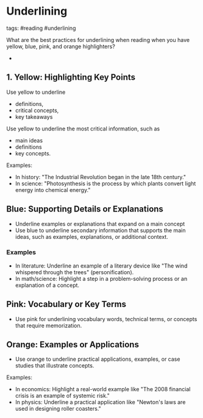# Underlining


tags: #reading #underlining


What are the best practices for underlining when reading when you have yellow, blue, pink, and orange highlighters?

* 

## 1. Yellow: Highlighting Key Points

Use yellow to underline

* definitions,
* critical concepts,
* key takeaways

Use yellow to underline the most critical information, such as

* main ideas
* definitions
* key concepts.

Examples:

* In history: "The Industrial Revolution began in the late 18th century."
* In science: "Photosynthesis is the process by which plants convert light energy into chemical energy."


## Blue: Supporting Details or Explanations

* Underline examples or explanations that expand on a main concept
* Use blue to underline secondary information that supports the main ideas, such as examples, explanations, or additional context.

### Examples

* In literature: Underline an example of a literary device like "The wind whispered through the trees" (personification).
* In math/science: Highlight a step in a problem-solving process or an explanation of a concept.

## Pink: Vocabulary or Key Terms

* Use pink for underlining vocabulary words, technical terms, or concepts that require memorization.


## Orange: Examples or Applications

* Use orange to underline practical applications, examples, or case studies that illustrate concepts.

Examples:

* In economics: Highlight a real-world example like "The 2008 financial crisis is an example of systemic risk."
* In physics: Underline a practical application like "Newton's laws are used in designing roller coasters."
